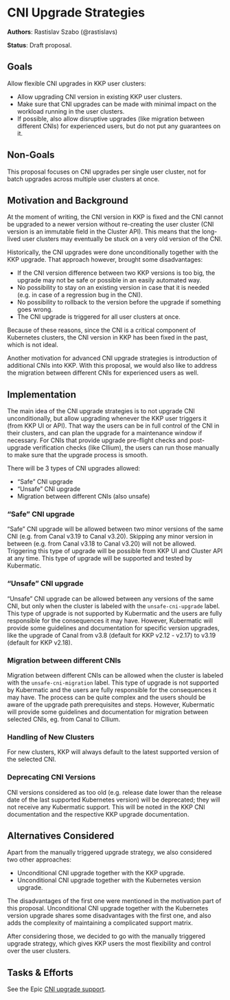 # CNI Upgrade Strategies

**Authors**: Rastislav Szabo (@rastislavs)

**Status**: Draft proposal.

## Goals

Allow flexible CNI upgrades in KKP user clusters:

- Allow upgrading CNI version in existing KKP user clusters.
- Make sure that CNI upgrades can be made with minimal impact on the workload running in the user clusters.
- If possible, also allow disruptive upgrades (like migration between different CNIs) for experienced users, but do not put any guarantees on it.

## Non-Goals

This proposal focuses on CNI upgrades per single user cluster, not for batch upgrades across multiple user clusters at once.

## Motivation and Background

At the moment of writing, the CNI version in KKP is fixed and the CNI cannot be upgraded to a newer version without re-creating the user cluster (CNI version is an immutable field in the Cluster API). This means that the long-lived user clusters may eventually be stuck on a very old version of the CNI.

Historically, the CNI upgrades were done unconditionally together with the KKP upgrade. That approach however, brought some disadvantages:

- If the CNI version difference between two KKP versions is too big, the upgrade may not be safe or possible in an easily automated way.
- No possibility to stay on an existing version in case that it is needed (e.g. in case of a regression bug in the CNI).
- No possibility to rollback to the version before the upgrade if something goes wrong.
- The CNI upgrade is triggered for all user clusters at once.

Because of these reasons, since the CNI is a critical component of Kubernetes clusters, the CNI version in KKP has been fixed in the past, which is not ideal.

Another motivation for advanced CNI upgrade strategies is introduction of additional CNIs into KKP. With this proposal, we would also like to address the migration between different CNIs for experienced users as well.

## Implementation

The main idea of the CNI upgrade strategies is to not upgrade CNI unconditionally, but allow upgrading whenever the KKP user triggers it (from KKP UI or API). That way the users can be in full control of the CNI in their clusters, and can plan the upgrade for a maintenance window if necessary. For CNIs that provide upgrade pre-flight checks and post-upgrade verification checks (like CIlium), the users can run those manually to make sure that the upgrade process is smooth.

There will be 3 types of CNI upgrades allowed:

- “Safe” CNI upgrade
- “Unsafe” CNI upgrade
- Migration between different CNIs (also unsafe)

### “Safe” CNI upgrade

“Safe” CNI upgrade will be allowed between two minor versions of the same CNI (e.g. from Canal v3.19 to Canal v3.20). Skipping any minor version in between (e.g. from Canal v3.18 to Canal v3.20) will not be allowed. Triggering this type of upgrade will be possible from KKP UI and Cluster API at any time. This type of upgrade will be supported and tested by Kubermatic.

### “Unsafe” CNI upgrade

“Unsafe” CNI upgrade can be allowed between any versions of the same CNI, but only when the cluster is labeled with the `unsafe-cni-upgrade` label. This type of upgrade is not supported by Kubermatic and the users are fully responsible for the consequences it may have. However, Kubermatic will provide some guidelines and documentation for specific version upgrades, like the upgrade of Canal from v3.8 (default for KKP v2.12 - v2.17) to v3.19 (default for KKP v2.18).

### Migration between different CNIs

Migration between different CNIs can be allowed when the cluster is labeled with the `unsafe-cni-migration` label. This type of upgrade is not supported by Kubermatic and the users are fully responsible for the consequences it may have. The process can be quite complex and the users should be aware of the upgrade path prerequisites and steps. However, Kubermatic will provide some guidelines and documentation for migration between selected CNIs, eg. from Canal to CIlium.

### Handling of New Clusters

For new clusters, KKP will always default to the latest supported version of the selected CNI.

### Deprecating CNI Versions

CNI versions considered as too old (e.g. release date lower than the release date of the last supported Kubernetes version) will be deprecated; they will not receive any Kubermatic support. This will be noted in the KKP CNI documentation and the respective KKP upgrade documentation.

## Alternatives Considered

Apart from the manually triggered upgrade strategy, we also considered two other approaches:

- Unconditional CNI upgrade together with the KKP upgrade.
- Unconditional CNI upgrade together with the Kubernetes version upgrade.

The disadvantages of the first one were mentioned in the motivation part of this proposal. Unconditional CNI upgrade together with the Kubernetes version upgrade shares some disadvantages with the first one, and also adds the complexity of maintaining a complicated support matrix.

After considering those, we decided to go with the manually triggered upgrade strategy, which gives KKP users the most flexibility and control over the user clusters.

## Tasks & Efforts

See the Epic [CNI upgrade support](https://github.com/kubermatic/kubermatic/issues/7916).

